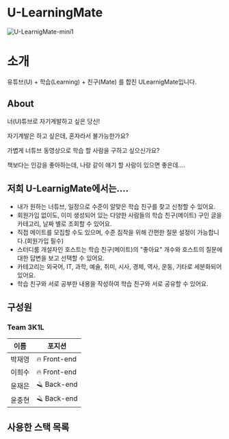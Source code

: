 # U-LearningMate
![U-LearnigMate-mini1](https://user-images.githubusercontent.com/91917997/159379490-d51271a7-34a9-4fe5-b8f1-9e93bb268f84.png)


<h1> 소개 </h1>
유튜브(U) + 학습(Learning) + 친구(Mate) 를 합친 ULearnigMate입니다.

<h2> About </h2>
너(U)튜브로 자기계발하고 싶은 당신!

자기계발은 하고 싶은데, 혼자라서 불가능한가요?

가볍게 너튜브 동영상으로 학습 할 사람을 구하고 싶으신가요?

책보다는 인강을 좋아하는데, 나랑 같이 얘기 할 사람이 있으면 좋은데....

<h2> 저희 U-LearnigMate에서는.... </h2>

- 내가 원하는 너튜브, 일정으로 수준이 알맞은 학습 친구를 찾고 신청할 수 있어요.
- 회원가입 없이도, 이미 생성되어 있는 다양한 사람들의 학습 친구(메이트) 구인 글을 카테고리, 날짜 별로 조회할 수 있어요.
- 직접 메이트를 모집할 수도 있으며, 수준 짐작을 위해 간편한 질문 설정이 가능합니다.(회원가입 필수)
- 스터디룸 개설자인 호스트는 학습 친구(메이트)의 "좋아요" 개수와 호스트의 질문에 대한 답변을 보고 선택할 수 있어요.
- 카테고리는 외국어, IT, 과학, 예술, 취미, 시사, 경제, 역사, 운동, 기타로 세분화되어 있어요.
- 학습 친구와 서로 공부한 내용을 작성하여 학습 친구와 서로 공유할 수 있어요.

<h2> 구성원 </h2>
<h3> Team 3K1L </h3>

|이름|포지션|
|---|---|
|박재영|:fire: Front-end|
|이희수|:fire: Front-end|
|윤재은|:razor: Back-end|
|윤충현|:razor: Back-end|
  
<h2>사용한 스택 목록<h2>

  
<!-- - 구현 방법 및 구현하면서 어려웠던 점
- 성능 최적화에 대해서 고민하고 개선한 방법
- 등 해당 프로젝트에 대해서 소개하고 싶은 내용을 자유롭게 적어주세요. -->

